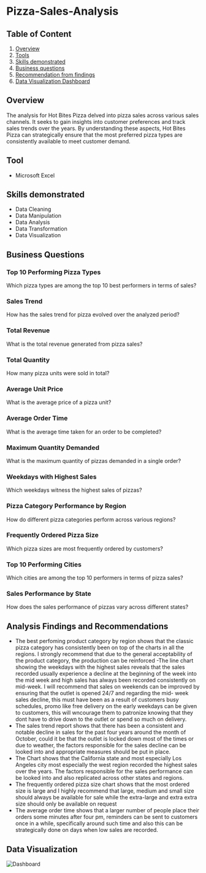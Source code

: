 # Pizza-Sales-Analysis

## Table of Content 
1. [Overview](#Overview)
3. [Tools](##Tools)
4. [Skills demonstrated](##Skills-demonstrated)
6. [Business questions](##Business-questions)
8. [Recommendation from findings](##Recommendation-from-findings)
9. [Data Visualization Dashboard](##Data-Visualization-Dashboard)

## Overview
The analysis for Hot Bites Pizza delved into pizza sales across various sales channels. It seeks to gain insights into customer preferences and track sales trends over the years. By understanding these aspects, Hot Bites Pizza can strategically ensure that the most preferred pizza types are consistently available to meet customer demand.

## Tool
- Microsoft Excel

## Skills demonstrated
- Data Cleaning
- Data Manipulation
- Data Analysis
- Data Transformation
- Data Visualization

## Business Questions
### Top 10 Performing Pizza Types
Which pizza types are among the top 10 best performers in terms of sales?
### Sales Trend
How has the sales trend for pizza evolved over the analyzed period?
### Total Revenue
What is the total revenue generated from pizza sales?
### Total Quantity
How many pizza units were sold in total?
### Average Unit Price
What is the average price of a pizza unit?
### Average Order Time
What is the average time taken for an order to be completed?
### Maximum Quantity Demanded
What is the maximum quantity of pizzas demanded in a single order?
### Weekdays with Highest Sales
Which weekdays witness the highest sales of pizzas?
### Pizza Category Performance by Region
How do different pizza categories perform across various regions?
### Frequently Ordered Pizza Size
Which pizza sizes are most frequently ordered by customers?
### Top 10 Performing Cities
Which cities are among the top 10 performers in terms of pizza sales?
### Sales Performance by State
How does the sales performance of pizzas vary across different states?

## Analysis Findings and Recommendations
- The best perfoming product category by region shows that the classic pizza category has consistently been on top of the charts in all the regions. I strongly recommend that due to the general acceptability of the product category, the production can be reinforced 
-The line chart showing the weekdays with the highest sales reveals that the sales recorded usually experience a decline at the beginning of the week into the mid week and high sales has always been recorded consistently on mid-week.  I will recommend that sales on weekends can be improved by ensuring that the outlet is opened 24/7 and regarding the mid- week sales decline, this must have been as a result of customers busy schedules, promo like free delivery on the early weekdays can be given to customers, this will wncourage them to patronize knowing that they dont have to drive down to the outlet or spend so much on delivery.
- The sales trend report shows that there has been a consistent and notable decline in sales for the past four years around the month of October, could it be that the outlet is locked down most of the times or due to weather, the factors responsible for the sales decline can be looked into and appropriate measures should be put in place.
- The Chart shows that the California state and most especially Los Angeles city most especially the west region recorded the highest sales over the years. The factors responsible for the sales performance can be looked into and also replicated across other states and regions.
- The frequently ordered pizza size chart shows that the most ordered size is large and I highly recommend that large, medium and small size should always be available for sale while the extra-large and extra extra size should only be available on request
- The average order time shows that a larger number of people place their orders some minutes after four pm, reminders can be sent to customers once in a while, specifically around such time and also this can be strategically done on days when low sales are recorded. 


## Data Visualization

![Dashboard](https://github.com/Kaykstheanalyst/Pizza-Sales-Analysis/assets/150609177/53d7cedd-0ecb-44b9-8644-f69a9635756b)

